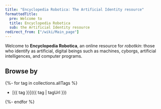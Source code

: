 ```yaml
---
title: "Encyclopedia Robotica: The Artificial Identity resource"
formattedTitle:
  pre: Welcome to
  title: Encyclopedia Robotica
  sub: the Artificial Identity resource
redirect_from: ["/wiki/Main_page"]
---
```


Welcome to **Encyclopedia Robotica**, an online resource for _robotkin_: those who identify as artificial, digital beings such as machines, cyborgs, artificial intelligences, and computer programs.

## Browse by

{%- for tag in collections.allTags %}

- [{{ tag }}]({{ tag | tagUrl }})

{%- endfor %}
